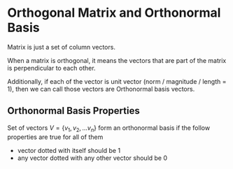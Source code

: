 # Orthogonal Matrix and Orthonormal Basis

Matrix is just a set of column vectors.

When a matrix is orthogonal, it means the vectors that are part of the matrix is perpendicular to each other.

Additionally, if each of the vector is unit vector (norm / magnitude / length = 1), then we can call those vectors are Orthonormal basis vectors.

## Orthonormal Basis Properties

Set of vectors $V = \{v_{1}, v_{2}, ...v_{n}\}$ form an orthonormal basis if the follow properties are true for all of them

* vector dotted with itself should be 1
* any vector dotted with any other vector should be 0
